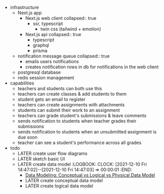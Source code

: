 - infrastructure
	- Next.js app
		- Next.js web client
		  collapsed:: true
			- ssr, typescript
				- twin css (tailwind + emotion)
		- Next.js api
		  collapsed:: true
			- typescript
			- graphql
			- prisma
	- notification message queue
	  collapsed:: true
		- emails users notifications
		- creates notification rows in db for notifications in the web client
	- postgresql database
	- redis session management
- capabilities
	- teachers and students can both use this
	- teachers can create classes & add students to them
	- student gets an email to register
	- teachers can create assignments with attachments
	- students can submit their work to an assignment
	- teachers can grade student's submissions & leave comments
	- sends notification to students when teacher grades their submissions
	- sends notification to students when an unsubmitted assignment is due soon
	- teacher can see a student's performance across all grades
- todo
	- LATER create user flow diagrams
	- LATER sketch basic UI
	- LATER create data model
	  :LOGBOOK:
	  CLOCK: [2021-12-10 Fri 14:47:02]--[2021-12-10 Fri 14:47:03] =>  00:00:01
	  :END:
		- [Data Modeling: Conceptual vs Logical vs Physical Data Model](https://online.visual-paradigm.com/knowledge/visual-modeling/conceptual-vs-logical-vs-physical-data-model/)
		- LATER create conceptual data model
		- LATER create logical data model